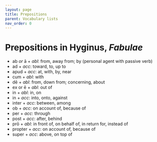 ```yaml
---
layout: page
title: Prepositions
parent: Vocabulary lists
nav_order: 0
---
```



# Prepositions in Hyginus, *Fabulae*

- ab *or* ā + *abl*: from, away from; by (personal agent with passive verb)
- ad + *acc*: toward, to, up to 
- apud + *acc*: at, with, by, near
- cum + *abl*: with
- dē + *abl*: from, down from; concerning, about
- ex or ē + *abl*: out of
- in + *abl*: in, on
- in + *acc*: into, onto, against
- inter + *acc*: between, among
- ob + *acc*: on account of, because of
- per + *acc*: through
- post + *acc*: after, behind
- prō + *abl*: in front of, on behalf of, in return for, instead of
- propter + *acc*: on account of, because of
- super + *acc*: above, on top of

